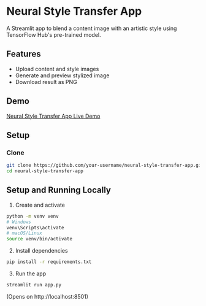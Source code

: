 # Neural Style Transfer App

A Streamlit app to blend a content image with an artistic style using TensorFlow Hub's pre-trained model.

## Features
- Upload content and style images
- Generate and preview stylized image
- Download result as PNG

## Demo
[Neural Style Transfer App Live Demo](https://ai-ia2.streamlit.app/)

## Setup
### Clone
```bash
git clone https://github.com/your-username/neural-style-transfer-app.git
cd neural-style-transfer-app
```
## Setup and Running Locally
1. Create and activate 
```bash
python -m venv venv
# Windows
venv\Scripts\activate
# macOS/Linux
source venv/bin/activate
```
2. Install dependencies
```bash
pip install -r requirements.txt
```
3. Run the app
```bash
streamlit run app.py
```
(Opens on http://localhost:8501)

